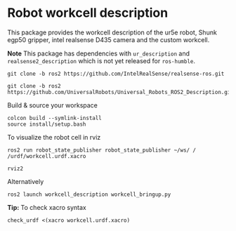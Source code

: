 # Robot workcell description
This package provides the workcell description of the ur5e robot, Shunk egp50 gripper, intel realsense D435 camera and the custom workcell. 

**Note** This package has dependencies with `ur_description` and `realsense2_description` which is not yet released for `ros-humble`. 
````
git clone -b ros2 https://github.com/IntelRealSense/realsense-ros.git
````
````
git clone -b ros2 https://github.com/UniversalRobots/Universal_Robots_ROS2_Description.git
````
Build & source your workspace 
````
colcon build --symlink-install
source install/setup.bash
````



To visualize the robot cell in rviz
```
ros2 run robot_state_publisher robot_state_publisher ~/ws/ / /urdf/workcell.urdf.xacro
````

````
rviz2
````
Alternatively
````
ros2 launch workcell_description workcell_bringup.py

````
**Tip:**  To check xacro syntax
````
check_urdf <(xacro workcell.urdf.xacro)
````